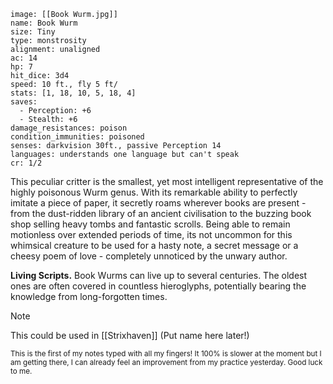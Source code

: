 ```statblock
image: [[Book Wurm.jpg]]
name: Book Wurm
size: Tiny
type: monstrosity
alignment: unaligned
ac: 14
hp: 7
hit_dice: 3d4
speed: 10 ft., fly 5 ft/
stats: [1, 18, 10, 5, 18, 4]
saves:
  - Perception: +6
  - Stealth: +6
damage_resistances: poison
condition_immunities: poisoned
senses: darkvision 30ft., passive Perception 14
languages: understands one language but can't speak
cr: 1/2
```

This peculiar critter is the smallest, yet most intelligent representative of the highly poisonous Wurm genus. With its remarkable ability to perfectly imitate a piece of paper, it secretly roams wherever books are present - from the dust-ridden library of an ancient civilisation to the buzzing book shop selling heavy tombs and fantastic scrolls. Being able to remain motionless over extended periods of time, its not uncommon for this whimsical creature to be used for a hasty note, a secret message or a cheesy poem of love - completely unnoticed by the unwary author. 

**Living Scripts.** Book Wurms can live up to several centuries. The oldest ones are often covered in countless hieroglyphs, potentially bearing the knowledge from long-forgotten times.

> [!note]
> This could be used in [[Strixhaven]] (Put name here later!)

<sub>This is the first of my notes typed with all my fingers! It 100% is slower at the moment but I am getting there, I can already feel an improvement from my practice yesterday. Good luck to me.</sub>

